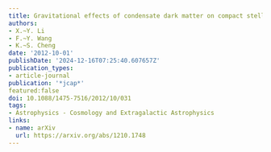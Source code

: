 ```yaml
---
title: Gravitational effects of condensate dark matter on compact stellar objects
authors:
- X.~Y. Li
- F.~Y. Wang
- K.~S. Cheng
date: '2012-10-01'
publishDate: '2024-12-16T07:25:40.607657Z'
publication_types:
- article-journal
publication: '*jcap*'
featured:false
doi: 10.1088/1475-7516/2012/10/031
tags:
- Astrophysics - Cosmology and Extragalactic Astrophysics
links:
- name: arXiv
  url: https://arxiv.org/abs/1210.1748
---
```

